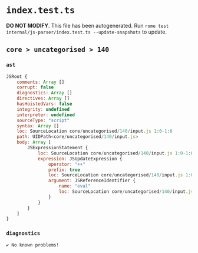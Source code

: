 # `index.test.ts`

**DO NOT MODIFY**. This file has been autogenerated. Run `rome test internal/js-parser/index.test.ts --update-snapshots` to update.

## `core > uncategorised > 140`

### `ast`

```javascript
JSRoot {
	comments: Array []
	corrupt: false
	diagnostics: Array []
	directives: Array []
	hasHoistedVars: false
	integrity: undefined
	interpreter: undefined
	sourceType: "script"
	syntax: Array []
	loc: SourceLocation core/uncategorised/140/input.js 1:0-1:6
	path: UIDPath<core/uncategorised/140/input.js>
	body: Array [
		JSExpressionStatement {
			loc: SourceLocation core/uncategorised/140/input.js 1:0-1:6
			expression: JSUpdateExpression {
				operator: "++"
				prefix: true
				loc: SourceLocation core/uncategorised/140/input.js 1:0-1:6
				argument: JSReferenceIdentifier {
					name: "eval"
					loc: SourceLocation core/uncategorised/140/input.js 1:2-1:6 (eval)
				}
			}
		}
	]
}
```

### `diagnostics`

```
✔ No known problems!

```
